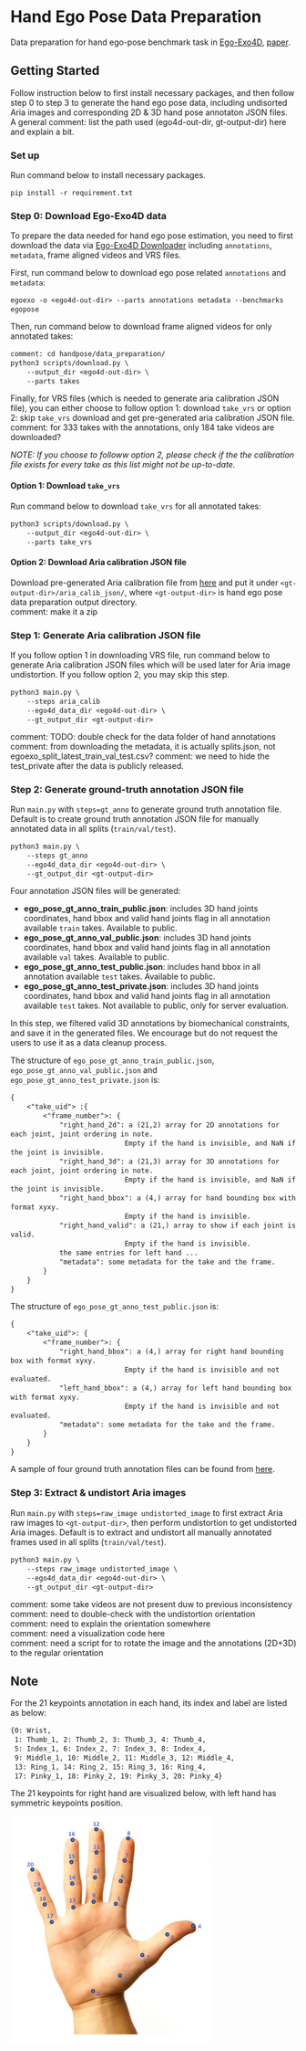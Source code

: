 # Hand Ego Pose Data Preparation
Data preparation for hand ego-pose benchmark task in [Ego-Exo4D](https://github.com/facebookresearch/Ego4d/tree/main), [paper](https://arxiv.org/abs/2311.18259).

## Getting Started
Follow instruction below to first install necessary packages, and then follow step 0 to step 3 to generate the hand ego pose data, including undisorted Aria images and corresponding 2D & 3D hand pose annotaton JSON files.  
A general comment: list the path used (ego4d-out-dir, gt-output-dir) here and explain a bit. 

### Set up
Run command below to install necessary packages.
```
pip install -r requirement.txt
```

### Step 0: Download Ego-Exo4D data
To prepare the data needed for hand ego pose estimation, you need to first download the data via [Ego-Exo4D Downloader](https://docs.ego-exo4d-data.org/download/) including `annotations`, `metadata`, frame aligned videos and VRS files. 

First, run command below to download ego pose related `annotations` and `metadata`:

```
egoexo -o <ego4d-out-dir> --parts annotations metadata --benchmarks egopose
```

Then, run command below to download frame aligned videos for only annotated takes:

```
comment: cd handpose/data_preparation/
python3 scripts/download.py \
    --output_dir <ego4d-out-dir> \
    --parts takes
```

Finally, for VRS files (which is needed to generate aria calibration JSON file), you can either choose to follow option 1: download `take_vrs` or option 2: skip `take_vrs` download and get pre-generated aria calibration JSON file.  
comment: for 333 takes with the annotations, only 184 take videos are downloaded?

*NOTE: If you choose to followw option 2, please check if the the calibration file exists for every take as this list might not be up-to-date.*

#### Option 1: Download `take_vrs`
Run command below to download `take_vrs` for all annotated takes:
```
python3 scripts/download.py \
    --output_dir <ego4d-out-dir> \
    --parts take_vrs
```

#### Option 2: Download Aria calibration JSON file
Download pre-generated Aria calibration file from [here](https://drive.google.com/drive/folders/1qPAzPbRdx65-UhIWGoFUGPrgM4JLpwUO?usp=sharing) and put it under `<gt-output-dir>/aria_calib_json/`, where `<gt-output-dir>` is hand ego pose data preparation output directory.  
comment: make it a zip


### Step 1: Generate Aria calibration JSON file
If you follow option 1 in downloading VRS file, run command below to generate Aria calibration JSON files which will be used later for Aria image undistortion. If you follow option 2, you may skip this step.
```
python3 main.py \
    --steps aria_calib
    --ego4d_data_dir <ego4d-out-dir> \
    --gt_output_dir <gt-output-dir>
```
comment: TODO: double check for the data folder of hand annotations
comment: from downloading the metadata, it is actually splits.json, not egoexo_split_latest_train_val_test.csv?
comment: we need to hide the test_private after the data is publicly released. 

### Step 2: Generate ground-truth annotation JSON file 
Run `main.py` with `steps=gt_anno` to generate ground truth annotation file. Default is to create ground truth annotation JSON file for manually annotated data in all splits (`train/val/test`).

```
python3 main.py \
    --steps gt_anno
    --ego4d_data_dir <ego4d-out-dir> \
    --gt_output_dir <gt-output-dir>
```

Four annotation JSON files will be generated:
- **ego_pose_gt_anno_train_public.json**: includes 3D hand joints coordinates, hand bbox and valid hand joints flag in all annotation available `train` takes. Available to public. 
- **ego_pose_gt_anno_val_public.json**: includes 3D hand joints coordinates, hand bbox and valid hand joints flag in all annotation available `val` takes. Available to public. 
- **ego_pose_gt_anno_test_public.json**: includes hand bbox in all annotation available `test` takes. Available to public. 
- **ego_pose_gt_anno_test_private.json**: includes 3D hand joints coordinates, hand bbox and valid hand joints flag in all annotation available `test` takes. Not available to public, only for server evaluation.

In this step, we filtered valid 3D annotations by biomechanical constraints, and save it in the generated files. We encourage but do not request the users to use it as a data cleanup process.  

The structure of `ego_pose_gt_anno_train_public.json`, `ego_pose_gt_anno_val_public.json` and `ego_pose_gt_anno_test_private.json` is:  
```
{
    <"take_uid"> :{
        <"frame_number">: {
            "right_hand_2d": a (21,2) array for 2D annotations for each joint, joint ordering in note. 
                            Empty if the hand is invisible, and NaN if the joint is invisible. 
            "right_hand_3d": a (21,3) array for 3D annotations for each joint, joint ordering in note.  
                            Empty if the hand is invisible, and NaN if the joint is invisible. 
            "right_hand_bbox": a (4,) array for hand bounding box with format xyxy. 
                            Empty if the hand is invisible. 
            "right_hand_valid": a (21,) array to show if each joint is valid.
                            Empty if the hand is invisible.
            the same entries for left hand ...
            "metadata": some metadata for the take and the frame.
        }
    }
}
```
The structure of `ego_pose_gt_anno_test_public.json` is:  
```
{
    <"take_uid">: {
        <"frame_number">: {
            "right_hand_bbox": a (4,) array for right hand bounding box with format xyxy. 
                            Empty if the hand is invisible and not evaluated.  
            "left_hand_bbox": a (4,) array for left hand bounding box with format xyxy. 
                            Empty if the hand is invisible and not evaluated.  
            "metadata": some metadata for the take and the frame.
        }
    }
}
```

A sample of four ground truth annotation files can be found from [here](https://drive.google.com/drive/folders/17TYpJl523r8nzjRB3cBzxbhr2BhM7R8U?usp=sharing).

### Step 3: Extract & undistort Aria images
Run `main.py` with `steps=raw_image undistorted_image` to first extract Aria raw images to `<gt-output-dir>`, then perform undistortion to get undistorted Aria images. Default is to extract and undistort all manually annotated frames used in all splits (`train/val/test`).
```
python3 main.py \
    --steps raw_image undistorted_image \
    --ego4d_data_dir <ego4d-out-dir> \
    --gt_output_dir <gt-output-dir>
```
comment: some take videos are not present duw to previous inconsistency
comment: need to double-check with the undistortion orientation  
comment: need to explain the orientation somewhere  
comment: need a visualization code here  
comment: need a script for to rotate the image and the annotations (2D+3D) to the regular orientation

## Note
For the 21 keypoints annotation in each hand, its index and label are listed as below:
```
{0: Wrist,
 1: Thumb_1, 2: Thumb_2, 3: Thumb_3, 4: Thumb_4,
 5: Index_1, 6: Index_2, 7: Index_3, 8: Index_4,
 9: Middle_1, 10: Middle_2, 11: Middle_3, 12: Middle_4,
 13: Ring_1, 14: Ring_2, 15: Ring_3, 16: Ring_4,
 17: Pinky_1, 18: Pinky_2, 19: Pinky_3, 20: Pinky_4}
```
The 21 keypoints for right hand are visualized below, with left hand has symmetric keypoints position. 

<img src="assets/hand_index.png" width ="350" height="400">
